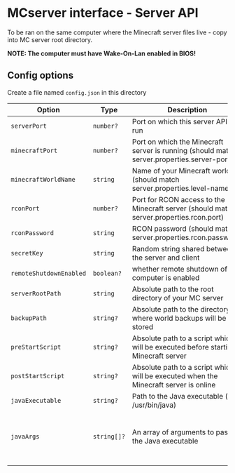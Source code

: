 # MCserver interface - Server API
To be ran on the same computer where the Minecraft server files live - copy into MC server root directory.

**NOTE: The computer must have Wake-On-Lan enabled in BIOS!**
## Config options
Create a file named `config.json` in this directory

| Option                  | Type        | Description                                                                                | Default                                                                                                                                                                                            |
| ----------------------- | ----------- | ------------------------------------------------------------------------------------------ | -------------------------------------------------------------------------------------------------------------------------------------------------------------------------------------------------- |
| `serverPort`            | `number?`   | Port on which this server API will run                                                     | `25566`                                                                                                                                                                                            |
| `minecraftPort`         | `number?`   | Port on which the Minecraft server is running (should match server.properties.server-port) | `25565`                                                                                                                                                                                            |
| `minecraftWorldName`    | `string`    | Name of your Minecraft world (should match server.properties.level-name)                   |                                                                                                                                                                                                    |
| `rconPort`              | `number?`   | Port for RCON access to the Minecraft server (should match server.properties.rcon.port)    | `25575`                                                                                                                                                                                            |
| `rconPassword`          | `string`    | RCON password (should match server.properties.rcon.password)                               |                                                                                                                                                                                                    |
| `secretKey`             | `string`    | Random string shared between the server and client                                         |                                                                                                                                                                                                    |
| `remoteShutdownEnabled` | `boolean?`  | whether remote shutdown of this computer is enabled                                        | `false`                                                                                                                                                                                            |
| `serverRootPath`        | `string`    | Absolute path to the root directory of your MC server                                      |                                                                                                                                                                                                    |
| `backupPath`            | `string?`   | Absolute path to the directory where world backups will be stored                          | `<serverRootPath>/backups`                                                                                                                                                                         |
| `preStartScript`        | `string?`   | Absolute path to a script which will be executed before starting Minecraft server          |                                                                                                                                                                                                    |
| `postStartScript`       | `string?`   | Absolute path to a script which will be executed when the Minecraft server is online       |                                                                                                                                                                                                    |
| `javaExecutable`        | `string?`   | Path to the Java executable (e.g., /usr/bin/java)                                          | `java`                                                                                                                                                                                             |
| `javaArgs`              | `string[]?` | An array of arguments to pass to the Java executable                                       | `-Xmx7G -XX:ParallelGCThreads=2 -XX:+UseConcMarkSweepGC -XX:+UseParNewGC -jar forge-server.jar -Dfml.readTimeout=180 -Dfml.queryResult=confirm -Dlog4j.configurationFile=log4j2_112-116.xml nogui` |
|                         |             |                                                                                            |                                                                                                                                                                                                    |

